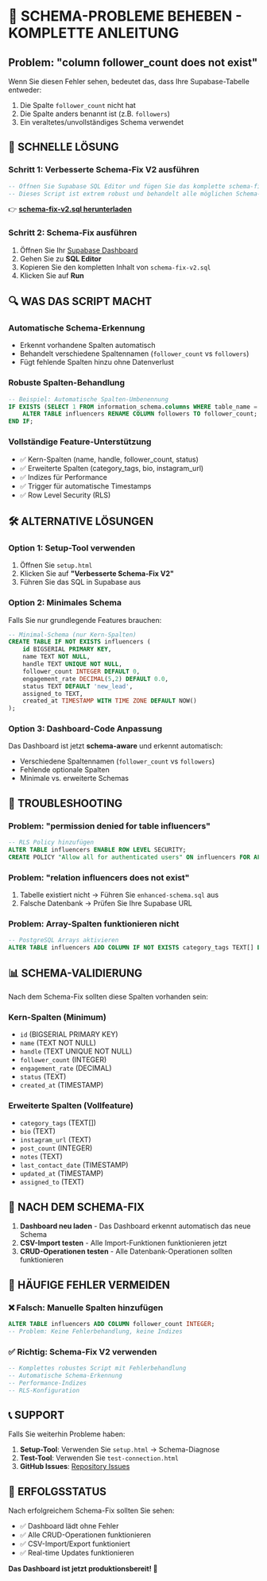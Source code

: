 # 🔧 SCHEMA-PROBLEME BEHEBEN - KOMPLETTE ANLEITUNG

## Problem: "column follower_count does not exist"

Wenn Sie diesen Fehler sehen, bedeutet das, dass Ihre Supabase-Tabelle entweder:
1. Die Spalte `follower_count` nicht hat
2. Die Spalte anders benannt ist (z.B. `followers`)
3. Ein veraltetes/unvollständiges Schema verwendet

## 🚀 SCHNELLE LÖSUNG

### Schritt 1: Verbesserte Schema-Fix V2 ausführen
```sql
-- Öffnen Sie Supabase SQL Editor und fügen Sie das komplette schema-fix-v2.sql ein
-- Dieses Script ist extrem robust und behandelt alle möglichen Schema-Varianten
```

👉 **[schema-fix-v2.sql herunterladen](./schema-fix-v2.sql)**

### Schritt 2: Schema-Fix ausführen
1. Öffnen Sie Ihr [Supabase Dashboard](https://supabase.com/dashboard)
2. Gehen Sie zu **SQL Editor**
3. Kopieren Sie den kompletten Inhalt von `schema-fix-v2.sql`
4. Klicken Sie auf **Run**

## 🔍 WAS DAS SCRIPT MACHT

### Automatische Schema-Erkennung
- Erkennt vorhandene Spalten automatisch
- Behandelt verschiedene Spaltennamen (`follower_count` vs `followers`)
- Fügt fehlende Spalten hinzu ohne Datenverlust

### Robuste Spalten-Behandlung
```sql
-- Beispiel: Automatische Spalten-Umbenennung
IF EXISTS (SELECT 1 FROM information_schema.columns WHERE table_name = 'influencers' AND column_name = 'followers') THEN
    ALTER TABLE influencers RENAME COLUMN followers TO follower_count;
END IF;
```

### Vollständige Feature-Unterstützung
- ✅ Kern-Spalten (name, handle, follower_count, status)
- ✅ Erweiterte Spalten (category_tags, bio, instagram_url)
- ✅ Indizes für Performance
- ✅ Trigger für automatische Timestamps
- ✅ Row Level Security (RLS)

## 🛠️ ALTERNATIVE LÖSUNGEN

### Option 1: Setup-Tool verwenden
1. Öffnen Sie `setup.html`
2. Klicken Sie auf **"Verbesserte Schema-Fix V2"**
3. Führen Sie das SQL in Supabase aus

### Option 2: Minimales Schema
Falls Sie nur grundlegende Features brauchen:
```sql
-- Minimal-Schema (nur Kern-Spalten)
CREATE TABLE IF NOT EXISTS influencers (
    id BIGSERIAL PRIMARY KEY,
    name TEXT NOT NULL,
    handle TEXT UNIQUE NOT NULL,
    follower_count INTEGER DEFAULT 0,
    engagement_rate DECIMAL(5,2) DEFAULT 0.0,
    status TEXT DEFAULT 'new_lead',
    assigned_to TEXT,
    created_at TIMESTAMP WITH TIME ZONE DEFAULT NOW()
);
```

### Option 3: Dashboard-Code Anpassung
Das Dashboard ist jetzt **schema-aware** und erkennt automatisch:
- Verschiedene Spaltennamen (`follower_count` vs `followers`)
- Fehlende optionale Spalten
- Minimale vs. erweiterte Schemas

## 🔧 TROUBLESHOOTING

### Problem: "permission denied for table influencers"
```sql
-- RLS Policy hinzufügen
ALTER TABLE influencers ENABLE ROW LEVEL SECURITY;
CREATE POLICY "Allow all for authenticated users" ON influencers FOR ALL USING (auth.role() = 'authenticated');
```

### Problem: "relation influencers does not exist"
1. Tabelle existiert nicht → Führen Sie `enhanced-schema.sql` aus
2. Falsche Datenbank → Prüfen Sie Ihre Supabase URL

### Problem: Array-Spalten funktionieren nicht
```sql
-- PostgreSQL Arrays aktivieren
ALTER TABLE influencers ADD COLUMN IF NOT EXISTS category_tags TEXT[] DEFAULT '{}';
```

## 📊 SCHEMA-VALIDIERUNG

Nach dem Schema-Fix sollten diese Spalten vorhanden sein:

### Kern-Spalten (Minimum)
- `id` (BIGSERIAL PRIMARY KEY)
- `name` (TEXT NOT NULL)
- `handle` (TEXT UNIQUE NOT NULL)
- `follower_count` (INTEGER)
- `engagement_rate` (DECIMAL)
- `status` (TEXT)
- `created_at` (TIMESTAMP)

### Erweiterte Spalten (Vollfeature)
- `category_tags` (TEXT[])
- `bio` (TEXT)
- `instagram_url` (TEXT)
- `post_count` (INTEGER)
- `notes` (TEXT)
- `last_contact_date` (TIMESTAMP)
- `updated_at` (TIMESTAMP)
- `assigned_to` (TEXT)

## 🎯 NACH DEM SCHEMA-FIX

1. **Dashboard neu laden** - Das Dashboard erkennt automatisch das neue Schema
2. **CSV-Import testen** - Alle Import-Funktionen funktionieren jetzt
3. **CRUD-Operationen testen** - Alle Datenbank-Operationen sollten funktionieren

## 🚨 HÄUFIGE FEHLER VERMEIDEN

### ❌ Falsch: Manuelle Spalten hinzufügen
```sql
ALTER TABLE influencers ADD COLUMN follower_count INTEGER;
-- Problem: Keine Fehlerbehandlung, keine Indizes
```

### ✅ Richtig: Schema-Fix V2 verwenden
```sql
-- Komplettes robustes Script mit Fehlerbehandlung
-- Automatische Schema-Erkennung
-- Performance-Indizes
-- RLS-Konfiguration
```

## 📞 SUPPORT

Falls Sie weiterhin Probleme haben:

1. **Setup-Tool**: Verwenden Sie `setup.html` → Schema-Diagnose
2. **Test-Tool**: Verwenden Sie `test-connection.html` 
3. **GitHub Issues**: [Repository Issues](https://github.com/DanielePL/prometheus-influencer-discovery/issues)

## 🎉 ERFOLGSSTATUS

Nach erfolgreichem Schema-Fix sollten Sie sehen:
- ✅ Dashboard lädt ohne Fehler
- ✅ Alle CRUD-Operationen funktionieren
- ✅ CSV-Import/Export funktioniert
- ✅ Real-time Updates funktionieren

**Das Dashboard ist jetzt produktionsbereit! 🚀**
